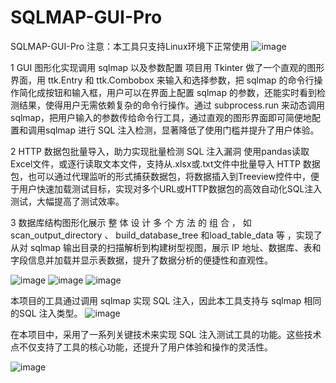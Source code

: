 # SQLMAP-GUI-Pro
SQLMAP-GUI-Pro
注意：本工具只支持Linux环境下正常使用
![image](https://github.com/user-attachments/assets/a64b8c1f-330b-4ffd-bc1e-22261e779727)

1 GUI 图形化实现调用 sqlmap 以及参数配置
    项目用 Tkinter 做了一个直观的图形界面，用 ttk.Entry 和 ttk.Combobox 来输入和选择参数，把 sqlmap 的命令行操作简化成按钮和输入框，用户可以在界面上配置 sqlmap 的参数，还能实时看到检测结果，使得用户无需依赖复杂的命令行操作。通过 subprocess.run 来动态调用 sqlmap，把用户输入的参数传给命令行工具，通过直观的图形界面即可简便地配置和调用sqlmap 进行 SQL 注入检测，显著降低了使用门槛并提升了用户体验。

2 HTTP 数据包批量导入，助力实现批量检测 SQL 注入漏洞
    使用pandas读取Excel文件，或逐行读取文本文件，支持从.xlsx或.txt文件中批量导入 HTTP 数据包，也可以通过代理监听的形式捕获数据包，将数据插入到Treeview控件中，便于用户快速加载测试目标，实现对多个URL或HTTP数据包的高效自动化SQL注入测试，大幅提高了测试效率。

3 数据库结构图形化展示
    整 体 设 计 多 个 方 法 的 组 合 ， 如 scan_output_directory 、 build_database_tree 和load_table_data 等 ，实现了从对 sqlmap 输出目录的扫描解析到构建树型视图，展示 IP 地址、数据库、表和字段信息并加载并显示表数据，提升了数据分析的便捷性和直观性。

![image](https://github.com/user-attachments/assets/55a44086-abf0-4565-a02c-633fb81cd71b)
![image](https://github.com/user-attachments/assets/6cd9bedf-93c3-467d-a280-0254e8af756b)
![image](https://github.com/user-attachments/assets/fa1b4ac7-ef32-4596-915e-3876a88b0213)



本项目的工具通过调用 sqlmap 实现 SQL 注入，因此本工具支持与 sqlmap 相同的SQL 注入类型。
![image](https://github.com/user-attachments/assets/231f8609-71af-4d5e-b243-c4942672407a)


在本项目中，采用了一系列关键技术来实现 SQL 注入测试工具的功能。这些技术点不仅支持了工具的核心功能，还提升了用户体验和操作的灵活性。

![image](https://github.com/user-attachments/assets/d4dd9bce-e040-4aac-bd94-7dec4f0080c5)



